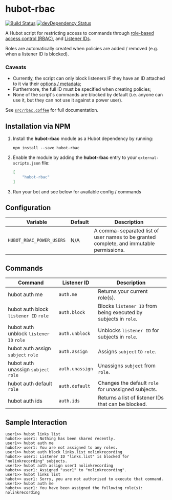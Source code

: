 # hubot-rbac

[![Build Status](https://travis-ci.org/ClaudeBot/hubot-rbac.svg)](https://travis-ci.org/ClaudeBot/hubot-rbac)
[![devDependency Status](https://david-dm.org/ClaudeBot/hubot-rbac/dev-status.svg)](https://david-dm.org/ClaudeBot/hubot-rbac#info=devDependencies)

A Hubot script for restricting access to commands through [role-based access control (RBAC)][rbac], and [Listener IDs][options].

Roles are automatically created when policies are added / removed (e.g. when a listener ID is blocked).

### Caveats

- Currently, the script can only block listeners IF they have an ID attached to it via their [options / metadata][options];
- Furthermore, the full ID must be specified when creating policies;
- None of the script's commands are blocked by default (i.e. anyone can use it, but they can not use it against a power user).

See [`src/rbac.coffee`](src/rbac.coffee) for full documentation.


## Installation via NPM

1. Install the **hubot-rbac** module as a Hubot dependency by running:

    ```
    npm install --save hubot-rbac
    ```

2. Enable the module by adding the **hubot-rbac** entry to your `external-scripts.json` file:

    ```json
    [
        "hubot-rbac"
    ]
    ```

3. Run your bot and see below for available config / commands


## Configuration

Variable | Default | Description
--- | --- | ---
`HUBOT_RBAC_POWER_USERS` | N/A | A comma-separated list of user names to be granted complete, and immutable permissions.


## Commands

Command | Listener ID | Description
--- | --- | ---
hubot auth me | `auth.me` | Returns your current role(s).
hubot auth block `listener ID` `role` | `auth.block` | Blocks `listener ID` from being executed by subjects in `role`.
hubot auth unblock `listener ID` `role` | `auth.unblock` | Unblocks `listener ID` for subjects in `role`.
hubot auth assign `subject` `role` | `auth.assign` | Assigns `subject` to `role`.
hubot auth unassign `subject` `role` | `auth.unassign` | Unassigns `subject` from `role`.
hubot auth default `role` | `auth.default` | Changes the default `role` for unassigned subjects.
hubot auth ids | `auth.ids` | Returns a list of listener IDs that can be blocked.


## Sample Interaction

```
user1>> hubot links list
hubot>> user1: Nothing has been shared recently.
user1>> hubot auth me
hubot>> user1: You are not assigned to any roles.
user1>> hubot auth block links.list nolinkrecording
hubot>> user1: Listener ID "links.list" is blocked for "nolinkrecording" subjects.
user1>> hubot auth assign user1 nolinkrecording
hubot>> user1: Assigned "user1" to "nolinkrecording".
user1>> hubot links list
hubot>> user1: Sorry, you are not authorised to execute that command.
user1>> hubot auth me
hubot>> user1: You have been assigned the following role(s): nolinkrecording
```


[rbac]: https://en.wikipedia.org/wiki/Role-based_access_control
[options]: https://hubot.github.com/docs/scripting/#listener-metadata